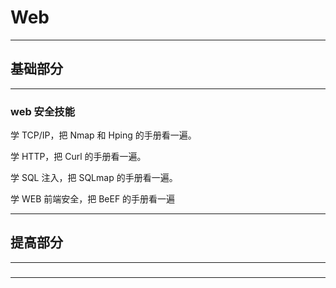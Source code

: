 # Web

---

## 基础部分

---

### web 安全技能

学 TCP/IP，把 Nmap 和 Hping 的手册看一遍。

学 HTTP，把 Curl 的手册看一遍。

学 SQL 注入，把 SQLmap 的手册看一遍。

学 WEB 前端安全，把 BeEF 的手册看一遍





---

## 提高部分

---

###

---













